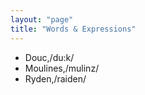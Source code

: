 ```yaml
---
layout: "page"
title: "Words & Expressions"
---
```

- Douc,/du:k/
- Moulines,/mulinz/
- Ryden,/raiden/
